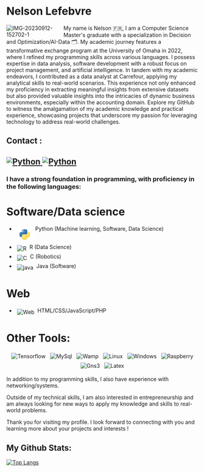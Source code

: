 # Nelson Lefebvre
<a href="https://ibb.co/vmCB76S"><img img align="left" width="150" src="https://i.ibb.co/vmCB76S/IMG-20230912-152702-1.jpg" alt="IMG-20230912-152702-1" border="0"></a>
My name is Nelson 🇫🇷, I am a Computer Science Master's graduate with a specialization in Decision and Optimization/AI-Data 🗂️. My academic journey features a transformative exchange program at the University of Omaha in 2022, where I refined my programming skills across various languages. I possess expertise in data analysis, software development with a robust focus on project management, and artificial intelligence. In tandem with my academic endeavors, I contributed as a data analyst at Carrefour, applying my analytical skills to real-world scenarios. This experience not only enhanced my proficiency in extracting meaningful insights from extensive datasets but also provided valuable insights into the intricacies of dynamic business environments, especially within the accounting domain. Explore my GitHub to witness the amalgamation of my academic knowledge and practical experience, showcasing projects that underscore my passion for leveraging technology to address real-world challenges.

## Contact : 
## <p ><a href="https://www.linkedin.com/in/nelson-lefebvre-94ab6321a/" target="_blank" rel="noopener noreferrer"> <img src="https://cdn-icons-png.flaticon.com/512/174/174857.png" alt="Python" height="40" style="vertical-align:top; margin:40"></a><a href="mailto:nelsonyoanel@gmail.com"> <img src="https://cdn-icons-png.flaticon.com/512/281/281769.png" alt="Python" height="40" style="vertical-align:top; margin:40"></a></p>

### I have a strong foundation in programming, with proficiency in the following languages:
# Software/Data science
- <img src="https://raw.githubusercontent.com/github/explore/80688e429a7d4ef2fca1e82350fe8e3517d3494d/topics/python/python.png" alt="Python" height="40" width="40" style="vertical-align:top; margin:4px"> Python (Machine learning, Software, Data Science)
- <img src="https://upload.wikimedia.org/wikipedia/commons/thumb/1/1b/R_logo.svg/1086px-R_logo.svg.png" alt="R" height="40" width="40" style="vertical-align:top; margin:4px"> R (Data Science)
- <img src="https://upload.wikimedia.org/wikipedia/commons/thumb/1/18/C_Programming_Language.svg/570px-C_Programming_Language.svg.png?20201031132917" alt="C" height="40" width="40" style="vertical-align:top; margin:4px"> C (Robotics)
- <img src="https://upload.wikimedia.org/wikipedia/fr/2/2e/Java_Logo.svg" alt="java" height="40" width="40" style="vertical-align:top; margin:4px"> Java (Software)

# Web
- <img src="https://upload.wikimedia.org/wikipedia/commons/6/6a/JavaScript-logo.png" alt="Web" height="40" width="40" style="vertical-align:top; margin:4px"> HTML/CSS/JavaScript/PHP

# Other Tools:
<p align="center">
<img src="https://upload.wikimedia.org/wikipedia/commons/thumb/a/ab/TensorFlow_logo.svg/1200px-TensorFlow_logo.svg.png" alt="Tensorflow" height="40" style="vertical-align:top; margin:4px">
<img src="https://cdn2.boryl.fr/2020/12/fd8a25a0-mysql.svg" alt="MySql" height="40" style="vertical-align:top; margin:4px">
<img src="https://upload.wikimedia.org/wikipedia/commons/f/f8/WampServer-logo.png" alt="Wamp" height="40" style="vertical-align:top; margin:4px">
<img src="https://cdn-icons-png.flaticon.com/512/6124/6124995.png" alt="Linux" height="40" style="vertical-align:top; margin:4px">
<img src="https://www.1min30.com/wp-content/uploads/2017/04/Symbole-Windows.png" alt="Windows" height="40" style="vertical-align:top; margin:4px">
<img src="https://upload.wikimedia.org/wikipedia/fr/thumb/3/3b/Raspberry_Pi_logo.svg/1200px-Raspberry_Pi_logo.svg.png" alt="Raspberry" height="40" style="vertical-align:top; margin:4px">
<img src="https://upload.wikimedia.org/wikipedia/commons/8/8f/GNS3_logo.png" alt="Gns3" height="40" style="vertical-align:top; margin:4px">
<img src="https://upload.wikimedia.org/wikipedia/commons/thumb/9/92/LaTeX_logo.svg/2560px-LaTeX_logo.svg.png" alt="Latex" height="40" style="vertical-align:top; margin:4px">
</p>


In addition to my programming skills, I also have experience with networking/systems.

Outside of my technical skills, I am also interested in entrepreneurship and am always looking for new ways to apply my knowledge and skills to real-world problems.

Thank you for visiting my profile. I look forward to connecting with you and learning more about your projects and interests !

## My Github Stats:

[![Top Langs](https://github-readme-stats-git-masterrstaa-rickstaa.vercel.app/api/top-langs/?username=TheYoanel)](https://github.com/anuraghazra/github-readme-stats)
